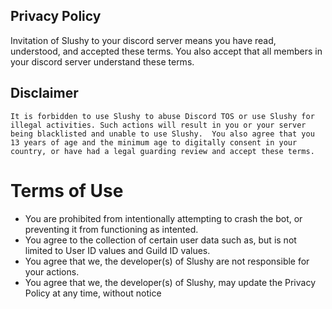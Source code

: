  ## Privacy Policy
Invitation of Slushy to your discord server means you have read, understood, and accepted these terms.  You also accept that all members in your discord server understand these terms.

## Disclaimer
    It is forbidden to use Slushy to abuse Discord TOS or use Slushy for illegal activities. Such actions will result in you or your server being blacklisted and unable to use Slushy.  You also agree that you 13 years of age and the minimum age to digitally consent in your country, or have had a legal guarding review and accept these terms.



# Terms of Use
- You are prohibited from intentionally attempting to crash the bot, or preventing it from functioning as intented.
- You agree to the collection of certain user data such as, but is not limited to User ID values and Guild ID values.
- You agree that we, the developer(s) of Slushy are not responsible for your actions.
- You agree that we, the developer(s) of Slushy, may update the Privacy Policy at any time, without notice


